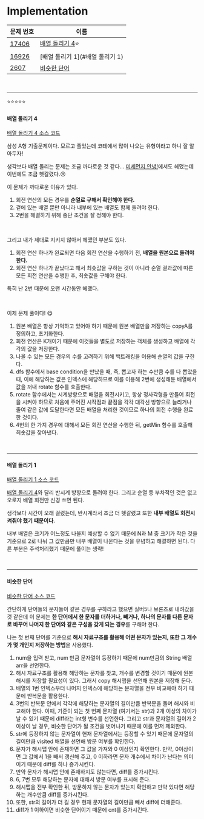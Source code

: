 # Implementation

| 문제 번호                                      | 이름                             |
| ---------------------------------------------- | -------------------------------- |
| [17406](https://www.acmicpc.net/problem/17406) | [배열 돌리기 4](#배열-돌리기-4)⭐ |
| [16926](https://www.acmicpc.net/problem/16926) | [배열 돌리기 1](#배열 돌리기 1)  |
| [2607](https://www.acmicpc.net/problem/2607)   | [비슷한 단어](#비슷한-단어)      |

<br>

<hr>

⭐⭐⭐⭐⭐


#### 배열 돌리기 4

[배열 돌리기 4 소스 코드](https://github.com/hjyeon-n/Algorithm_study/blob/master/BOJ/2020.11/Solution_17406.java)

삼성 A형 기출문제이다. 모르고 풀었는데 코테에서 많이 나오는 유형이라고 하니 잘 알아두자!

생각보다 배열 돌리는 문제는 조금 까다로운 것 같다... [미세먼지 안녕!](https://github.com/hjyeon-n/Algorithm_study/blob/master/Problem%20Solving/2020.10/Implementation.md#%EB%AF%B8%EC%84%B8%EB%A8%BC%EC%A7%80-%EC%95%88%EB%85%95)에서도 헤맸는데 이번에도 조금 헷갈렸다.😢

이 문제가 까다로운 이유가 있다.

1. 회전 연산의 모든 경우를 **순열로 구해서 확인해야 한다.**
2. 겉에 있는 배열 뿐만 아니라 내부에 있는 배열도 함께 돌려야 한다.
3. 2번을 해결하기 위해 중단 조건을 잘 정해야 한다.

<br>

그리고 내가 제대로 지키지 않아서 헤맸던 부분도 있다.

1. 회전 연산 하나가 완료되면 다음 회전 연산을 수행하기 전, **배열을 원본으로 돌려야 한다.**
2. 회전 연산 하나가 끝났다고 해서 최솟값을 구하는 것이 아니라 순열 결과값에 따른 모든 회전 연산을 수행한 후, 최솟값을 구해야 한다.

특히 난 2번 때문에 오랜 시간동안 헤맸다.

<br>

이제 문제 풀이다! 😋

1. 원본 배열은 항상 기억하고 있어야 하기 때문에 원본 배열만을 저장하는 copyA를 정의하고, 초기화한다.
2. 회전 연산은 K개이기 때문에 이것들을 별도로 저장하는 객체를 생성하고 배열에 각각의 값을 저장한다.
3. 나올 수 있는 모든 경우의 수를 고려하기 위해 백트래킹을 이용해 순열의 값을 구한다.
4. dfs 함수에서 base condition을 만났을 때, 즉, 뽑고자 하는 수만큼 수를 다 뽑았을 때, 이에 해당하는 값은 인덱스에 해당하므로 이를 이용해 2번에 생성해둔 배열에서 값을 꺼내 rotate 함수를 호출한다.
5. rotate 함수에서는 시계방향으로 배열을 회전시키고, 항상 정사각형을 만들어 회전을 시켜야 하므로 처음에 주어진 시작점과 끝점을 각각 대각선 방향으로 늘리거나 줄여 같은 값에 도달한다면 모든 배열을 처리한 것이므로 하나의 회전 수행을 완료한 것이다.
6. 4번의 한 가지 경우에 대해서 모든 회전 연산을 수행한 뒤, getMin 함수를 호출해 최솟값을 찾아낸다.

<br>

<hr>

#### 배열 돌리기 1

[배열 돌리기 1 소스 코드](https://github.com/hjyeon-n/Algorithm_study/blob/master/BOJ/2020.11/Solution_16926.java)

[배열 돌리기 4](https://github.com/hjyeon-n/Algorithm_study/blob/master/Problem%20Solving/2020.11/Implementation.md#%EB%B0%B0%EC%97%B4-%EB%8F%8C%EB%A6%AC%EA%B8%B0-4)와 달리 반시계 방향으로 돌려야 한다. 그리고 순열 등 부차적인 것은 없고 오로지 배열 회전만 신경 쓰면 된다.

생각보다 시간이 오래 걸렸는데, 반시계라서 조금 더 헷갈렸고 또한 **내부 배열도 회전시켜줘야 했기 때문이다.**

내부 배열은 크기가 어느정도 나올지 예상할 수 없기 때문에 N과 M 중 크기가 작은 것을 기준으로 2로 나눠 그 값만큼만 내부 배열이 나온다는 것을 유념하고 해결하면 된다. 다른 부분은 주석처리했기 때문에 풀이는 생략!

<br>

<hr>

#### 비슷한 단어

[비슷한 단어 소스 코드](https://github.com/hjyeon-n/Algorithm_study/blob/master/BOJ/2020.11/Solution_2607.java)

간단하게 단어들의 문자들이 같은 경우를 구하라고 했으면 실버5나 브론즈로 내려갔을 것 같은데 이 문제는 **한 단어에서 한 문자를 더하거나, 빼거나, 하나의 문자를 다른 문자로 바꾸어 나머지 한 단어와 같은 구성을 갖게 되는 경우**를 구해야 한다.

나는 첫 번째 단어를 기준으로 **해시 자료구조를 활용해 어떤 문자가 있는지, 또한 그 개수가 몇 개인지 저장하는 방법**을 사용했다.

1. num을 입력 받고, num 만큼 문자열이 등장하기 때문에 num만큼의 String 배열 arr을 선언한다.
2. 해시 자료구조를 활용해 해당하는 문자를 찾고, 개수를 변경할 것이기 때문에 원본 해시를 저장할 필요성이 있다. 그래서 copy 해시맵을 선언해 원본을 저장해 둔다.
3. 배열의 1번 인덱스부터 나머지 인덱스에 해당하는 문자열을 전부 비교해야 하기 때문에 반복문을 활용한다.
4. 3번의 반복문 안에서 각각에 해당하는 문자열의 길이만큼 반복문을 돌며 해시와 비교해야 한다. 이때, 기준이 되는 첫 번째 문자열 (여기서는 str)과 2개 이상의 차이가 날 수 있기 때문에 diff라는 int형 변수를 선언한다. 그리고 str과 문자열의 길이가 2이상이 날 경우, 비슷한 단어가 될 조건을 벗어나기 때문에 이를 먼저 제외한다.
5. str에 등장하지 않는 문자열이 현재 문자열에서는 등장할 수 있기 때문에 문자열의 길이만큼 visited 배열을 선언해 방문 여부를 확인한다.
6. 문자가 해시맵 안에 존재하면 그 값을 가져와 0 이상인지 확인한다. 만약, 0이상이면 그 값에서 1을 빼서 갱신해 주고, 0 이하라면 문자 개수에서 차이가 난다는 의미이기 때문에 diff를 하나 증가시킨다.
7. 만약 문자가 해시맵 안에 존재하지도 않는다면, diff를 증가시킨다.
8. 6, 7번 모두 해당하는 문자에 대해서 방문 여부를 표시해 준다.
9. 해시맵을 전부 확인한 뒤, 방문하지 않는 문자가 있는지 확인하고 만약 있다면 해당하는 개수만큼 diff를 증가시킨다.
10. 또한, str의 길이가 더 길 경우 현재 문자열의 길이만큼 빼서 diff에 더해준다.
11. diff가 1 이하이면 비슷한 단어이기 때문에 cnt를 증가시킨다.